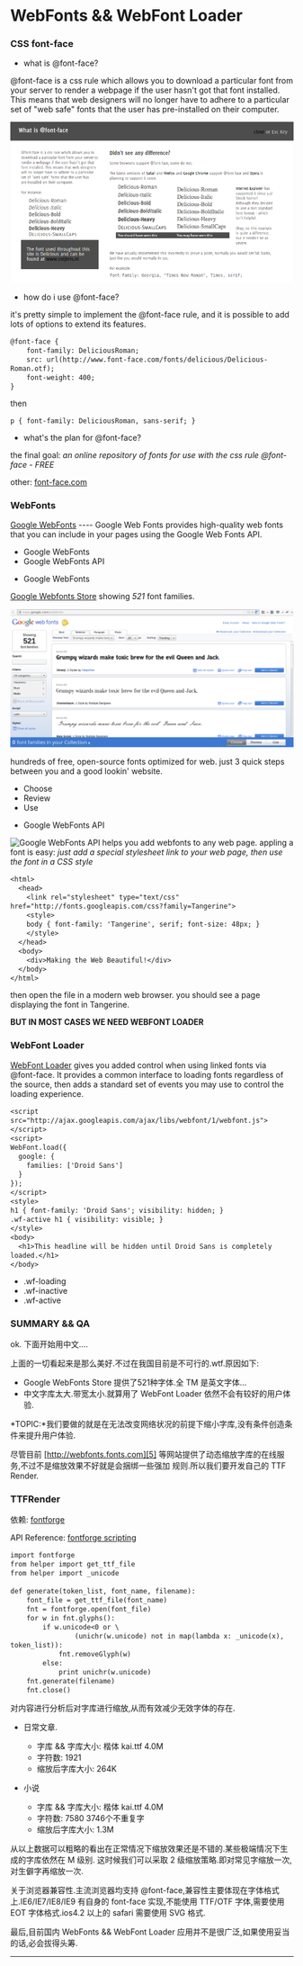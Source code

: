 # WebFonts && WebFont Loader #

### CSS font-face ###

+ what is @font-face?

@font-face is a css rule which allows you to download a particular font from your server to render a webpage 
if the user hasn't got that font installed. This means that web designers will no longer have to adhere to a 
particular set of "web safe" fonts that the user has pre-installed on their computer.

![what is @font-face](./0.png 'font-face')

+ how do i use @font-face?

it's pretty simple to implement the @font-face rule, and it is possible to add lots of options to extend its
features.

    @font-face {
        font-family: DeliciousRoman;
        src: url(http://www.font-face.com/fonts/delicious/Delicious-Roman.otf);
        font-weight: 400;
    }

then

    p { font-family: DeliciousRoman, sans-serif; }

+ what's the plan for @font-face?

the final goal: *an online repository of fonts for use with the css rule @font-face - FREE*

other: [font-face.com][0]

### WebFonts ###

[Google WebFonts][1] ---- Google Web Fonts provides high-quality web fonts that you can include in your pages 
using the Google Web Fonts API.

+ Google WebFonts
+ Google WebFonts API

* Google WebFonts

[Google Webfonts Store][2] showing *521* font families.

![Google WebFonts Store](./1.png 'Google WebFonts Store')

hundreds of free, open-source fonts optimized for web. just 3 quick steps between you and a good lookin' website.

+ Choose
+ Review
+ Use

* Google WebFonts API

![Google WebFonts API][3] helps you add webfonts to any web page. appling a font is easy:
*just add a special stylesheet link to your web page, then use the font in a CSS style*

    <html>
      <head>
        <link rel="stylesheet" type="text/css" href="http://fonts.googleapis.com/css?family=Tangerine">
        <style>
        body { font-family: 'Tangerine', serif; font-size: 48px; }
        </style>
      </head>
      <body>
        <div>Making the Web Beautiful!</div>
      </body>
    </html>

then open the file in a modern web browser. you should see a page displaying the font in Tangerine.

**BUT IN MOST CASES WE NEED WEBFONT LOADER**

### WebFont Loader ###

[WebFont Loader][4] gives you added control when using linked fonts via @font-face. It provides a common 
interface to loading fonts regardless of the source, then adds a standard set of events you may use to control 
the loading experience.

    <script src="http://ajax.googleapis.com/ajax/libs/webfont/1/webfont.js"></script>
    <script>
    WebFont.load({
      google: {
        families: ['Droid Sans']
      }
    });
    </script>
    <style>
    h1 { font-family: 'Droid Sans'; visibility: hidden; }
    .wf-active h1 { visibility: visible; }
    </style>
    <body>
      <h1>This headline will be hidden until Droid Sans is completely loaded.</h1>
    </body>

+ .wf-loading
+ .wf-inactive
+ .wf-active

### SUMMARY && QA ###

ok. 下面开始用中文....

上面的一切看起来是那么美好.不过在我国目前是不可行的.wtf.原因如下:

+ Google WebFonts Store 提供了521种字体.全 TM 是英文字体...
+ 中文字库太大.带宽太小.就算用了 WebFont Loader 依然不会有较好的用户体验.

*TOPIC:*我们要做的就是在无法改变网络状况的前提下缩小字库,没有条件创造条件来提升用户体验.

尽管目前 [http://webfonts.fonts.com][5] 等网站提供了动态缩放字库的在线服务,不过不是缩放效果不好就是会捆绑一些强加
规则.所以我们要开发自己的 TTF Render.

### TTFRender ###

依赖: [fontforge][5]

API Reference: [fontforge scripting][6]

    import fontforge
    from helper import get_ttf_file
    from helper import _unicode

    def generate(token_list, font_name, filename):
        font_file = get_ttf_file(font_name)
        fnt = fontforge.open(font_file)
        for w in fnt.glyphs():
            if w.unicode<0 or \
                    (unichr(w.unicode) not in map(lambda x: _unicode(x), token_list)):
                fnt.removeGlyph(w)
            else:
                print unichr(w.unicode)
        fnt.generate(filename)
        fnt.close()

对内容进行分析后对字库进行缩放,从而有效减少无效字体的存在.

+ 日常文章.

  * 字库 && 字库大小: 楷体 kai.ttf 4.0M
  * 字符数: 1921
  * 缩放后字库大小: 264K

+ 小说

  * 字库 && 字库大小: 楷体 kai.ttf 4.0M
  * 字符数: 7580 3746个不重复字
  * 缩放后字库大小: 1.3M

从以上数据可以粗略的看出在正常情况下缩放效果还是不错的.某些极端情况下生成的字库依然在 M 级别.
这时候我们可以采取 2 级缩放策略.即对常见字缩放一次,对生僻字再缩放一次.

关于浏览器兼容性.主流浏览器均支持 @font-face,兼容性主要体现在字体格式上.IE6/IE7/IE8/IE9 有自身的
font-face 实现,不能使用 TTF/OTF 字体,需要使用 EOT 字体格式.ios4.2 以上的 safari 需要使用 SVG 格式.

最后,目前国内 WebFonts && WebFont Loader 应用并不是很广泛,如果使用妥当的话,必会拔得头筹.

---------------------------------

[0]: http://www.font-face.com/ 'font-face.com'
[1]: https://developers.google.com/webfonts/ 'Google WebFonts'
[2]: http://www.google.com/webfonts 'Google Webfonts Store'
[3]: https://developers.google.com/webfonts/docs/getting_started#Quick_Start 'Google WebFonts API Quick Start'
[4]: https://developers.google.com/webfonts/docs/webfont_loader 'Google WebFont Loader'
[5]: http://fontforge.org/ 'fontforge'
[6]: http://fontforge.org/scripting.html#Example 'fontforge scripting'
